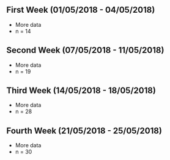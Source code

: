 ## First Week (01/05/2018 - 04/05/2018)

- More data
 - n = 14


## Second Week (07/05/2018 - 11/05/2018)

- More data
 - n = 19
  
  
## Third Week (14/05/2018 - 18/05/2018)

- More data
 - n = 28
 
 ## Fourth Week (21/05/2018 - 25/05/2018)
 
 - More data
 - n = 30
